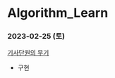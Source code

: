 # Algorithm_Learn
### 2023-02-25 (토)
[기사단원의 무기](https://school.programmers.co.kr/learn/courses/30/lessons/136798)
- 구현
